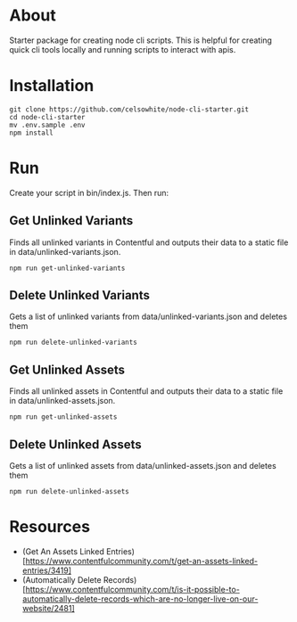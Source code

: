 # About

Starter package for creating node cli scripts. This is helpful for creating quick cli tools locally and running scripts to interact with apis.

# Installation

```
git clone https://github.com/celsowhite/node-cli-starter.git
cd node-cli-starter
mv .env.sample .env
npm install
```

# Run

Create your script in bin/index.js. Then run:

## Get Unlinked Variants

Finds all unlinked variants in Contentful and outputs their data to a static file in data/unlinked-variants.json.

```
npm run get-unlinked-variants
```

## Delete Unlinked Variants

Gets a list of unlinked variants from data/unlinked-variants.json and deletes them

```
npm run delete-unlinked-variants
```

## Get Unlinked Assets

Finds all unlinked assets in Contentful and outputs their data to a static file in data/unlinked-assets.json.

```
npm run get-unlinked-assets
```

## Delete Unlinked Assets

Gets a list of unlinked assets from data/unlinked-assets.json and deletes them

```
npm run delete-unlinked-assets
```

# Resources

- (Get An Assets Linked Entries)[https://www.contentfulcommunity.com/t/get-an-assets-linked-entries/3419]
- (Automatically Delete Records)[https://www.contentfulcommunity.com/t/is-it-possible-to-automatically-delete-records-which-are-no-longer-live-on-our-website/2481]
